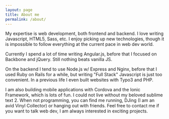 ```yaml
---
layout: page
title: About me
permalink: /about/
---
```


My expertise is web development, both frontend and backend. I love writing Javascript, HTML5, Sass, etc. I enjoy picking up new technologies, though it is impossible to follow everything at the current pace in web dev world.

Currently I spend a lot of time writing Angular.js, before that I focused on Backbone and jQuery. Still nothing beats vanilla JS.

On the backend I tend to use Node.js w/ Express and Nginx, before that I used Ruby on Rails for a while, but writing "Full Stack" Javascript is just too convenient. In a previous life I even built websites with Typo3 and PHP.

I am also building mobile applications with Cordova and the Ionic Framework, which is lots of fun. I could not live without my beloved sublime text 2.
When not programming, you can find me running, DJing (I am an avid Vinyl Collector) or hanging out with friends.
Feel free to contact me if you want to talk web dev, I am always interested in exciting projects.

